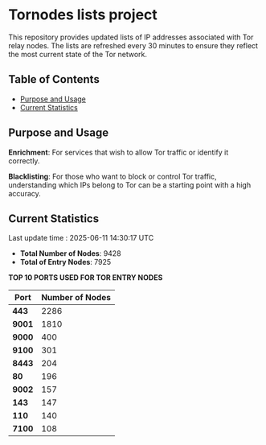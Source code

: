 # Tornodes lists project

This repository provides updated lists of IP addresses associated with Tor relay nodes. The lists are refreshed every 30 minutes to ensure they reflect the most current state of the Tor network.

## Table of Contents

- [Purpose and Usage](#purpose-and-usage)
- [Current Statistics](#current-statistics)


## Purpose and Usage

**Enrichment**: For services that wish to allow Tor traffic or identify it correctly.

**Blacklisting**: For those who want to block or control Tor traffic, understanding which IPs belong to Tor can be a starting point with a high accuracy.

## Current Statistics

Last update time : 2025-06-11 14:30:17 UTC

- **Total Number of Nodes**: 9428
- **Total of Entry Nodes**: 7925

**TOP 10 PORTS USED FOR TOR ENTRY NODES**

| **Port** | **Number of Nodes** |
|------|-----------------|
| **443**   | 2286  |
| **9001**   | 1810  |
| **9000**   | 400  |
| **9100**   | 301  |
| **8443**   | 204  |
| **80**   | 196  |
| **9002**   | 157  |
| **143**   | 147  |
| **110**   | 140  |
| **7100**   | 108  |

